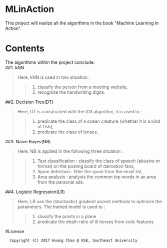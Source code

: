 # MLinAction
This project will realize all the algorithms in the book "Machine Learning in Action".


# Contents
The algorithms within the project conclude:<br>
##1. kNN  
>Here, kNN is used in two situation :  
>>1) classify the person from a meeting website,  
>>2) recognize the handwriting digits. 

##2. Decision Tree(DT)
>Here, DT is constructed with the ID3 algorithm, it is used to :  
>>1) predicate the class of a ocean creature (whether it is a kind of fish),  
>>2) predicate the class of lenses.  

##3. Naive Bayes(NB)
>Here, NB is applied in the following three situation :
>>1) Text classification : classify the class of speech (abusive or formal) on the posting board of dalmation fans,  
>>2) Spam detection : filter the spam from the email list,  
>>3) Area analysis : analysis the common top words in an area from the personal ads.  

##4. Logistic Regression(LR)
>Here, LR use the (stochastic) gradient ascent methods to optimize the parameters. The trained model is used to :
>>1) classify the points in a plane  
>>2) predicate the death ratio of ill horses from colic features   



#License
```
  Copyright (C) 2017 Huang Chao @ KSE, Southeast University
```
